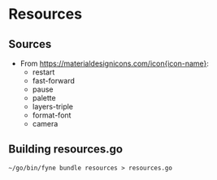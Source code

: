 # Resources

## Sources

- From https://materialdesignicons.com/icon{icon-name}:
    - restart
    - fast-forward
    - pause
    - palette
    - layers-triple
    - format-font
    - camera

## Building resources.go

```
~/go/bin/fyne bundle resources > resources.go
```
